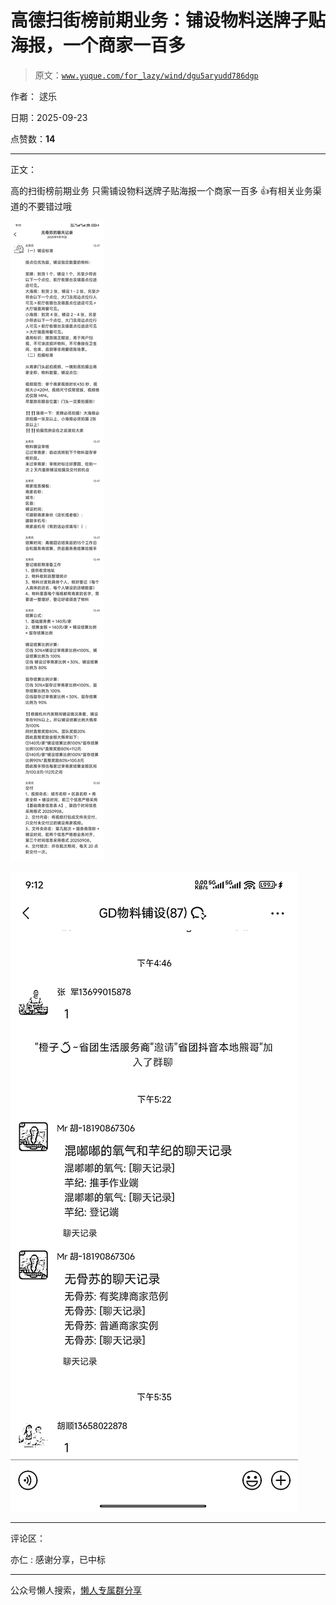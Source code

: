 # 高德扫街榜前期业务：铺设物料送牌子贴海报，一个商家一百多

> 原文：[`www.yuque.com/for_lazy/wind/dgu5aryudd786dgp`](https://www.yuque.com/for_lazy/wind/dgu5aryudd786dgp)

作者： 逑乐

日期：2025-09-23

点赞数：**14**

* * *

正文：

高的扫街榜前期业务 只需铺设物料送牌子贴海报一个商家一百多 👍有相关业务渠道的不要错过哦

![](img/4b1a4e84fa8c22c0aa3963e3b425a737.png "None")

![](img/faa6f4327cf638428a3ef9698404eb9e.png "None")

* * *

评论区：

亦仁 : 感谢分享，已中标

* * *

公众号懒人搜索，[懒人专属群分享](https://lazybook.fun/#/blog/group)